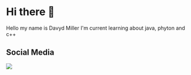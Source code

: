 # Hi there 👋
Hello my name is Davyd Miller
I'm current learning about java, phyton and c++
## Social Media
<div>
<a href="https://www.instagram.com/kamii_kx?igsh=NWl2MG1ua2xzZGYx" target="_blank"><img loading="lazy" src="https://img.shields.io/badge/-Instagram-%23E4405F?style=for-the-badge&logo=instagram&logoColor=white" target="_blank"></a>
<a href="">
</div>

<!--
**Shisui-Uchix/Shisui-Uchix** is a ✨ _special_ ✨ repository because its `README.md` (this file) appears on your GitHub profile.

Here are some ideas to get you started:

- 🔭 I’m currently working on ...
- 🌱 I’m currently learning ...
- 👯 I’m looking to collaborate on ...
- 🤔 I’m looking for help with ...
- 💬 Ask me about ...
- 📫 How to reach me: ...
- 😄 Pronouns: ...
- ⚡ Fun fact: ...
-->
